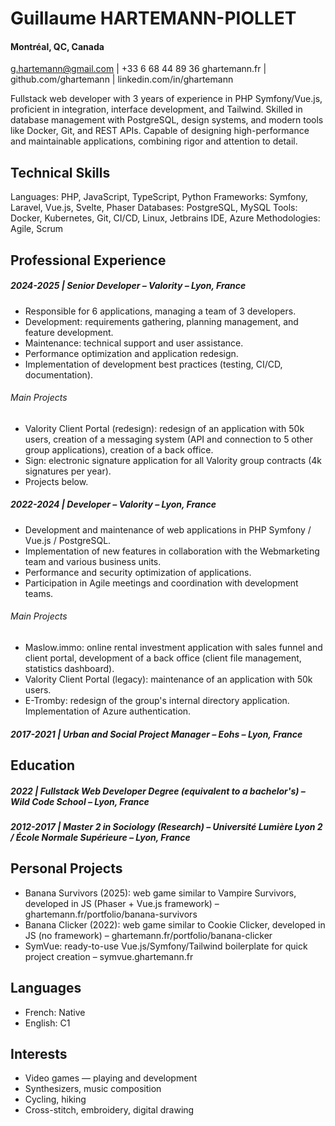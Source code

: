 # Guillaume HARTEMANN-PIOLLET

#### Montréal, QC, Canada
g.hartemann@gmail.com | +33 6 68 44 89 36
ghartemann.fr | github.com/ghartemann | linkedin.com/in/ghartemann

Fullstack web developer with 3 years of experience in PHP Symfony/Vue.js, proficient in integration, interface development, and Tailwind.
Skilled in database management with PostgreSQL, design systems, and modern tools like Docker, Git, and REST APIs.
Capable of designing high-performance and maintainable applications, combining rigor and attention to detail.


## Technical Skills
Languages: PHP, JavaScript, TypeScript, Python
Frameworks: Symfony, Laravel, Vue.js, Svelte, Phaser
Databases: PostgreSQL, MySQL
Tools: Docker, Kubernetes, Git, CI/CD, Linux, Jetbrains IDE, Azure
Methodologies: Agile, Scrum


## Professional Experience

##### 2024-2025  |  Senior Developer – Valority – Lyon, France

- Responsible for 6 applications, managing a team of 3 developers.
- Development: requirements gathering, planning management, and feature development.
- Maintenance: technical support and user assistance.
- Performance optimization and application redesign.
- Implementation of development best practices (testing, CI/CD, documentation).

###### Main Projects
- Valority Client Portal (redesign): redesign of an application with 50k users, creation of a messaging system (API and connection to 5 other group applications), creation of a back office.
- Sign: electronic signature application for all Valority group contracts (4k signatures per year).
- Projects below.

##### 2022-2024  |  Developer – Valority – Lyon, France

- Development and maintenance of web applications in PHP Symfony / Vue.js / PostgreSQL.
- Implementation of new features in collaboration with the Webmarketing team and various business units.
- Performance and security optimization of applications.
- Participation in Agile meetings and coordination with development teams.

###### Main Projects
- Maslow.immo: online rental investment application with sales funnel and client portal, development of a back office (client file management, statistics dashboard).
- Valority Client Portal (legacy): maintenance of an application with 50k users.
- E-Tromby: redesign of the group's internal directory application. Implementation of Azure authentication.

##### 2017-2021  |  Urban and Social Project Manager – Eohs – Lyon, France


## Education

##### 2022  |  Fullstack Web Developer Degree (equivalent to a bachelor's) – Wild Code School – Lyon, France

##### 2012-2017  |  Master 2 in Sociology (Research) – Université Lumière Lyon 2 / École Normale Supérieure – Lyon, France


## Personal Projects
- Banana Survivors (2025): web game similar to Vampire Survivors, developed in JS (Phaser + Vue.js framework) – ghartemann.fr/portfolio/banana-survivors
- Banana Clicker (2022): web game similar to Cookie Clicker, developed in JS (no framework) – ghartemann.fr/portfolio/banana-clicker
- SymVue: ready-to-use Vue.js/Symfony/Tailwind boilerplate for quick project creation – symvue.ghartemann.fr


## Languages
- French: Native
- English: C1


## Interests
- Video games — playing and development
- Synthesizers, music composition
- Cycling, hiking
- Cross-stitch, embroidery, digital drawing
